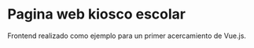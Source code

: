 # Pagina web kiosco escolar
 Frontend realizado como ejemplo para un primer acercamiento de Vue.js.
